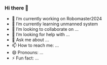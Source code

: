 ### Hi there 👋

- 🔭 I’m currently working on Robomaster2024
- 🌱 I’m currently learning unmanned system
- 👯 I’m looking to collaborate on ...
- 🤔 I’m looking for help with ...
- 💬 Ask me about ...
- 📫 How to reach me: ...
- 😄 Pronouns: ...
- ⚡ Fun fact: ...
